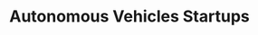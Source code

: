 ---
title: "Autonomous Vehicles Startups"
excerpt: "Here is a list of autonomous vehicles startups with early stage venture funding."
type: collection
heat: 9342

query: item.tags contains 'Autonomous Vehicles'

topics:
  - AI
  - AI in Autos

images:
  - url: https://image.freepik.com/free-vector/autonomous-car-concept-with-flat-design_23-2147873108.jpg
    width: 626
    height: 626
    title: Autonomous Vehicles
---
